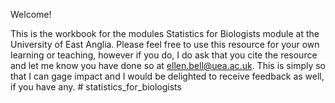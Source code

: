 Welcome! 

This is the workbook for the modules Statistics for Biologists module at the University of East Anglia. Please feel free to use this resource for your own learning or teaching, however if you do, I do ask that you cite the resource and let me know you have done so at ellen.bell@uea.ac.uk. This is simply so that I can gage impact and I would be delighted to receive feedback as well, if you have any. # statistics_for_biologists
